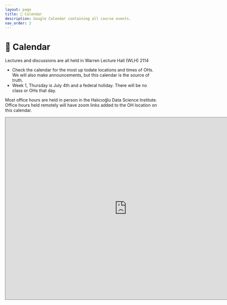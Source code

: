 ```yaml
---
layout: page
title: 📆 Calendar
description: Google Calendar containing all course events.
nav_order: 2
---
```


# 📆 Calendar

Lectures and discussions are all held in Warren Lecture Hall (WLH) 2114 
- Check the calendar for the most up todate locations and times of OHs. We will also make announcements, but this calendar is the source of truth.
- Week 1, Thursday is July 4th and a federal holiday. There will be no class or OHs that day.

Most office hours are held in person in the Halıcıoğlu Data Science Institute. Office hours held remotely will have zoom links added to the OH location on this calendar.


<iframe src="https://calendar.google.com/calendar/embed?src=c_9c7fa84c1955dcb8428fcea2d00ca53e0e881811930050b714c5376782139ad3%40group.calendar.google.com&ctz=America%2FLos_Angeles" style="border:solid 1px #777" width="800" height="600" frameborder="0" scrolling="no"></iframe>

<!-- https://calendar.google.com/calendar/u/0/embedhelper?src=c_02cf285714bb19256ea098d0c084d01f603de7d2cead94a3647d88b52b645054%40group.calendar.google.com&ctz=America%2FLos_Angeles -->